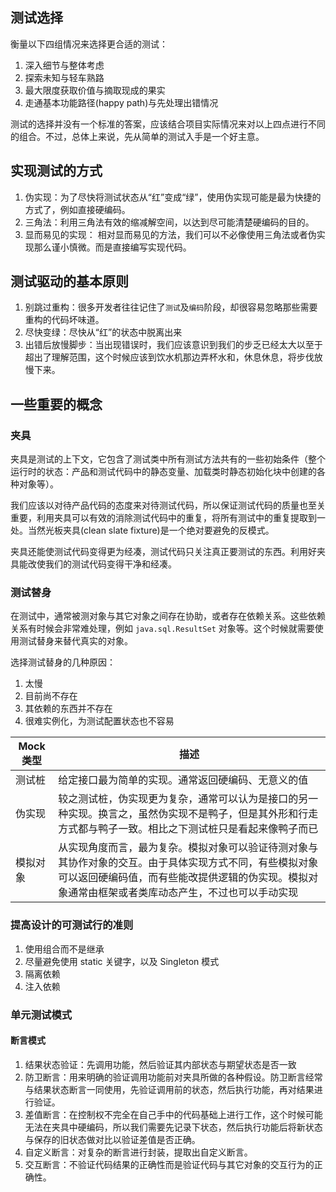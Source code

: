 ## 测试选择

衡量以下四组情况来选择更合适的测试：
1. 深入细节与整体考虑
2. 探索未知与轻车熟路
3. 最大限度获取价值与摘取现成的果实
4. 走通基本功能路径(happy path)与先处理出错情况

测试的选择并没有一个标准的答案，应该结合项目实际情况来对以上四点进行不同的组合。不过，总体上来说，先从简单的测试入手是一个好主意。

## 实现测试的方式
1. 伪实现：为了尽快将测试状态从“红”变成“绿”，使用伪实现可能是最为快捷的方式了，例如直接硬编码。
2. 三角法：利用三角法有效的缩减解空间，以达到尽可能清楚硬编码的目的。
3. 显而易见的实现： 相对显而易见的方法，我们可以不必像使用三角法或者伪实现那么谨小慎微。而是直接编写实现代码。

## 测试驱动的基本原则

1. 别跳过重构：很多开发者往往记住了`测试`及`编码`阶段，却很容易忽略那些需要重构的代码坏味道。
2. 尽快变绿：尽快从“红”的状态中脱离出来
3. 出错后放慢脚步：当出现错误时，我们应该意识到我们的步乏已经太大以至于超出了理解范围，这个时候应该到饮水机那边弄杯水和，休息休息，将步伐放慢下来。

## 一些重要的概念

### 夹具

夹具是测试的上下文，它包含了测试类中所有测试方法共有的一些初始条件（整个运行时的状态：产品和测试代码中的静态变量、加载类时静态初始化块中创建的各种对象等）。

我们应该以对待产品代码的态度来对待测试代码，所以保证测试代码的质量也至关重要，利用夹具可以有效的消除测试代码中的重复，将所有测试中的重复提取到一处。当然光板夹具(clean slate fixture)是一个绝对要避免的反模式。

夹具还能使测试代码变得更为经凑，测试代码只关注真正要测试的东西。利用好夹具能改使我们的测试代码变得干净和经凑。

### 测试替身

在测试中，通常被测对象与其它对象之间存在协助，或者存在依赖关系。这些依赖关系有时候会非常难处理，例如 `java.sql.ResultSet` 对象等。这个时候就需要使用测试替身来替代真实的对象。

选择测试替身的几种原因：
1. 太慢
2. 目前尚不存在
3. 其依赖的东西并不存在
4. 很难实例化，为测试配置状态也不容易

| Mock 类型 | 描述 |
| --- | --- |
| 测试桩 | 给定接口最为简单的实现。通常返回硬编码、无意义的值 |
| 伪实现 | 较之测试桩，伪实现更为复杂，通常可以认为是接口的另一种实现。换言之，虽然伪实现不是鸭子，但是其外形和行走方式都与鸭子一致。相比之下测试桩只是看起来像鸭子而已 |
| 模拟对象 | 从实现角度而言，最为复杂。模拟对象可以验证待测对象与其协作对象的交互。由于具体实现方式不同，有些模拟对象可以返回硬编码值，而有些能改提供逻辑的伪实现。模拟对象通常由框架或者类库动态产生，不过也可以手动实现 |

### 提高设计的可测试行的准则
1. 使用组合而不是继承
2. 尽量避免使用 static 关键字，以及 Singleton 模式
3. 隔离依赖
4. 注入依赖

### 单元测试模式

#### 断言模式

1. 结果状态验证：先调用功能，然后验证其内部状态与期望状态是否一致
2. 防卫断言：用来明确的验证调用功能前对夹具所做的各种假设。防卫断言经常与结果状态断言一同使用，先验证调用前的状态，然后执行功能，再对结果进行验证。
3. 差值断言：在控制权不完全在自己手中的代码基础上进行工作，这个时候可能无法在夹具中硬编码，所以我们需要先记录下状态，然后执行功能后将新状态与保存的旧状态做对比以验证差值是否正确。
4. 自定义断言：对复杂的断言进行封装，提取出自定义断言。
5. 交互断言：不验证代码结果的正确性而是验证代码与其它对象的交互行为的正确性。

